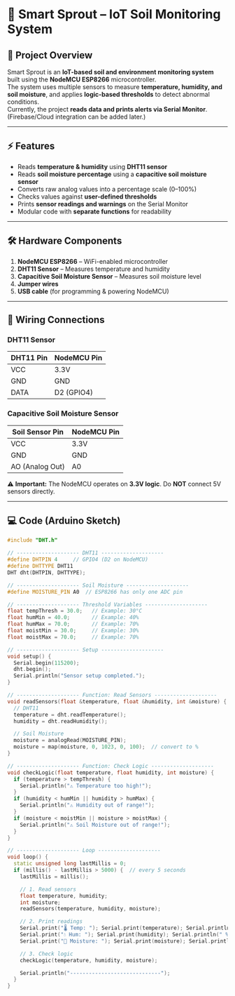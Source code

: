 # 🌱 Smart Sprout – IoT Soil Monitoring System

## 📌 Project Overview
Smart Sprout is an **IoT-based soil and environment monitoring system** built using the **NodeMCU ESP8266** microcontroller.  
The system uses multiple sensors to measure **temperature, humidity, and soil moisture**, and applies **logic-based thresholds** to detect abnormal conditions.  
Currently, the project **reads data and prints alerts via Serial Monitor**. (Firebase/Cloud integration can be added later.)

---

## ⚡ Features
- Reads **temperature & humidity** using **DHT11 sensor**
- Reads **soil moisture percentage** using a **capacitive soil moisture sensor**
- Converts raw analog values into a percentage scale (0–100%)
- Checks values against **user-defined thresholds**
- Prints **sensor readings and warnings** on the Serial Monitor
- Modular code with **separate functions** for readability

---

## 🛠️ Hardware Components
1. **NodeMCU ESP8266** – WiFi-enabled microcontroller  
2. **DHT11 Sensor** – Measures temperature and humidity  
3. **Capacitive Soil Moisture Sensor** – Measures soil moisture level  
4. **Jumper wires**  
5. **USB cable** (for programming & powering NodeMCU)

---

## 🔌 Wiring Connections

### DHT11 Sensor
| DHT11 Pin | NodeMCU Pin |
|-----------|-------------|
| VCC       | 3.3V        |
| GND       | GND         |
| DATA      | D2 (GPIO4)  |

### Capacitive Soil Moisture Sensor
| Soil Sensor Pin | NodeMCU Pin |
|-----------------|-------------|
| VCC             | 3.3V        |
| GND             | GND         |
| AO (Analog Out) | A0          |

⚠️ **Important:** The NodeMCU operates on **3.3V logic**. Do **NOT** connect 5V sensors directly.

---

## 💻 Code (Arduino Sketch)

```cpp
#include "DHT.h"

// -------------------- DHT11 --------------------
#define DHTPIN 4     // GPIO4 (D2 on NodeMCU)
#define DHTTYPE DHT11
DHT dht(DHTPIN, DHTTYPE);

// -------------------- Soil Moisture --------------------
#define MOISTURE_PIN A0  // ESP8266 has only one ADC pin

// -------------------- Threshold Variables --------------------
float tempThresh = 30.0;   // Example: 30°C
float humMin = 40.0;       // Example: 40%
float humMax = 70.0;       // Example: 70%
float moistMin = 30.0;     // Example: 30%
float moistMax = 70.0;     // Example: 70%

// -------------------- Setup --------------------
void setup() {
  Serial.begin(115200);
  dht.begin();
  Serial.println("Sensor setup completed.");
}

// -------------------- Function: Read Sensors --------------------
void readSensors(float &temperature, float &humidity, int &moisture) {
  // DHT11
  temperature = dht.readTemperature();
  humidity = dht.readHumidity();

  // Soil Moisture
  moisture = analogRead(MOISTURE_PIN);
  moisture = map(moisture, 0, 1023, 0, 100);  // convert to %
}

// -------------------- Function: Check Logic --------------------
void checkLogic(float temperature, float humidity, int moisture) {
  if (temperature > tempThresh) {
    Serial.println("⚠️ Temperature too high!");
  }
  if (humidity < humMin || humidity > humMax) {
    Serial.println("⚠️ Humidity out of range!");
  }
  if (moisture < moistMin || moisture > moistMax) {
    Serial.println("⚠️ Soil Moisture out of range!");
  }
}

// -------------------- Loop --------------------
void loop() {
  static unsigned long lastMillis = 0;
  if (millis() - lastMillis > 5000) {  // every 5 seconds
    lastMillis = millis();

    // 1. Read sensors
    float temperature, humidity;
    int moisture;
    readSensors(temperature, humidity, moisture);

    // 2. Print readings
    Serial.print("🌡 Temp: "); Serial.print(temperature); Serial.println(" °C");
    Serial.print("💧 Hum: "); Serial.print(humidity); Serial.println(" %");
    Serial.print("🌱 Moisture: "); Serial.print(moisture); Serial.println(" %");

    // 3. Check logic
    checkLogic(temperature, humidity, moisture);

    Serial.println("-----------------------------");
  }
}
